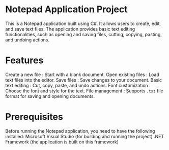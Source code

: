 # Notepad Application Project

This is a Notepad application built using C#. It allows users to create, edit, and save text files. The application provides basic text editing functionalities, such as opening and saving files, cutting, copying, pasting, and undoing actions.

# Features

Create a new file : Start with a blank document.
Open existing files : Load text files into the editor.
Save files : Save changes to your document.
Basic text editing : Cut, copy, paste, and undo actions.
Font customization : Choose the font and style for the text.
File management : Supports `.txt` file format for saving and opening documents.

# Prerequisites

Before running the Notepad application, you need to have the following installed:
Microsoft Visual Studio (for building and running the project)
.NET Framework (the application is built on this framework)
